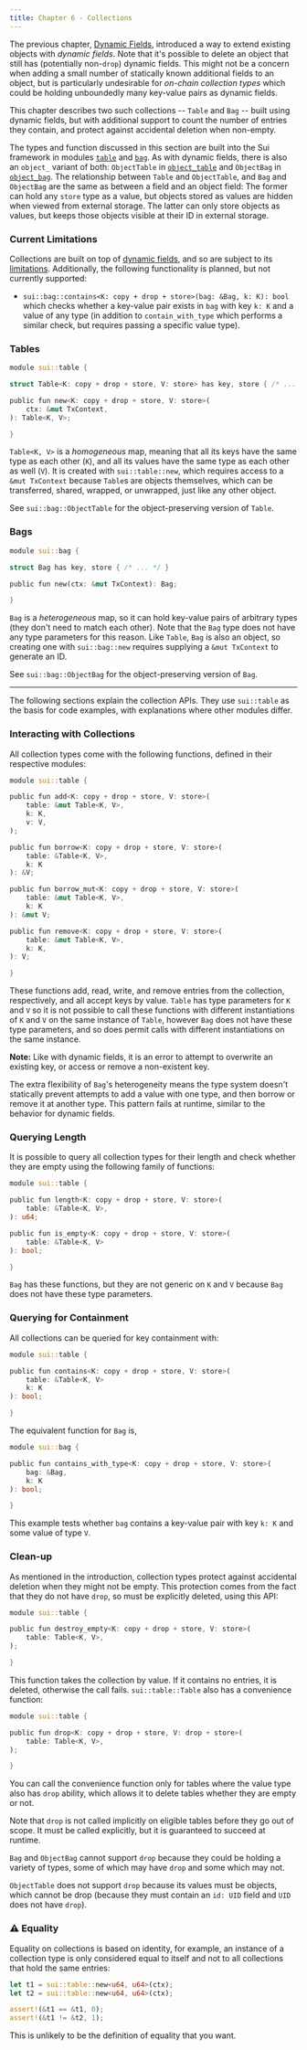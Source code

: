 ```yaml
---
title: Chapter 6 - Collections
---
```


The previous chapter, [Dynamic Fields](ch5-dynamic-fields.md), introduced a way to extend existing objects with *dynamic fields*. Note that it's possible to delete an object that still has (potentially non-`drop`) dynamic fields. This might not be a concern when adding a small number of statically known additional fields to an object, but is particularly undesirable for *on-chain collection types* which could be holding unboundedly many key-value pairs as dynamic fields.

This chapter describes two such collections -- `Table` and `Bag` -- built using dynamic fields, but with additional support to count the number of entries they contain, and protect against accidental deletion when non-empty.

The types and function discussed in this section are built into the Sui framework in modules [`table`](https://github.com/MystenLabs/sui/tree/main/crates/sui-framework/packages/sui-framework/sources/table.move) and [`bag`](https://github.com/MystenLabs/sui/tree/main/crates/sui-framework/packages/sui-framework/sources/bag.move). As with dynamic fields, there is also an `object_` variant of both: `ObjectTable` in [`object_table`](https://github.com/MystenLabs/sui/tree/main/crates/sui-framework/packages/sui-framework/sources/object_table.move) and `ObjectBag` in [`object_bag`](https://github.com/MystenLabs/sui/tree/main/crates/sui-framework/packages/sui-framework/sources/object_bag.move). The relationship between `Table` and `ObjectTable`, and `Bag` and `ObjectBag` are the same as between a field and an object field: The former can hold any `store` type as a value, but objects stored as values are hidden when viewed from external storage. The latter can only store objects as values, but keeps those objects visible at their ID in external storage.

### Current Limitations

Collections are built on top of [dynamic fields](ch5-dynamic-fields.md), and so are subject to its [limitations](ch5-dynamic-fields.md#current-limitations). Additionally, the following functionality is planned, but not currently supported:

- `sui::bag::contains<K: copy + drop + store>(bag: &Bag, k: K): bool` which checks whether a key-value pair exists in `bag` with key `k: K` and a value of any type (in addition to `contain_with_type` which performs a similar check, but requires passing a specific value type).


### Tables

```rust
module sui::table {

struct Table<K: copy + drop + store, V: store> has key, store { /* ... */ }

public fun new<K: copy + drop + store, V: store>(
    ctx: &mut TxContext,
): Table<K, V>;

}
```

`Table<K, V>` is a *homogeneous* map, meaning that all its keys have the same type as each other (`K`), and all its values have the same type as each other as well (`V`). It is created with `sui::table::new`, which requires access to a `&mut TxContext` because `Table`s are objects themselves, which can be transferred, shared, wrapped, or unwrapped, just like any other object.

See `sui::bag::ObjectTable` for the object-preserving version of `Table`.

### Bags

```rust
module sui::bag {

struct Bag has key, store { /* ... */ }

public fun new(ctx: &mut TxContext): Bag;

}
```

`Bag` is a *heterogeneous* map, so it can hold key-value pairs of arbitrary types (they don't need to match each other). Note that the `Bag` type does not have any type parameters for this reason. Like `Table`, `Bag` is also an object, so creating one with `sui::bag::new` requires supplying a `&mut TxContext` to generate an ID.

See `sui::bag::ObjectBag` for the object-preserving version of `Bag`.

---

The following sections explain the collection APIs. They use `sui::table` as the basis for code examples, with explanations where other modules differ.

### Interacting with Collections

All collection types come with the following functions, defined in their respective modules:

```rust
module sui::table {

public fun add<K: copy + drop + store, V: store>(
    table: &mut Table<K, V>,
    k: K,
    v: V,
);

public fun borrow<K: copy + drop + store, V: store>(
    table: &Table<K, V>,
    k: K
): &V;

public fun borrow_mut<K: copy + drop + store, V: store>(
    table: &mut Table<K, V>,
    k: K
): &mut V;

public fun remove<K: copy + drop + store, V: store>(
    table: &mut Table<K, V>,
    k: K,
): V;

}
```

These functions add, read, write, and remove entries from the collection, respectively, and all accept keys by value. `Table` has type parameters for `K` and `V` so it is not possible to call these functions with different instantiations of `K` and `V` on the same instance of `Table`, however `Bag` does not have these type parameters, and so does permit calls with different instantiations on the same instance.

**Note:** Like with dynamic fields, it is an error to attempt to overwrite an existing key, or access or remove a non-existent key.

The extra flexibility of `Bag`'s heterogeneity means the type system doesn't statically prevent attempts to add a value with one type, and then borrow or remove it at another type. This pattern fails at runtime, similar to the behavior for dynamic fields.

### Querying Length

It is possible to query all collection types for their length and check whether they are empty using the following family of functions:

```rust
module sui::table {

public fun length<K: copy + drop + store, V: store>(
    table: &Table<K, V>,
): u64;

public fun is_empty<K: copy + drop + store, V: store>(
    table: &Table<K, V>
): bool;

}
```

`Bag` has these functions, but they are not generic on `K` and `V` because `Bag` does not have these type parameters.

### Querying for Containment

All collections can be queried for key containment with:

```rust
module sui::table {

public fun contains<K: copy + drop + store, V: store>(
    table: &Table<K, V>
    k: K
): bool;

}
```

The equivalent function for `Bag` is,

```rust
module sui::bag {

public fun contains_with_type<K: copy + drop + store, V: store>(
    bag: &Bag,
    k: K
): bool;

}
```

This example tests whether `bag` contains a key-value pair with key `k: K` and some value of type `V`.

### Clean-up

As mentioned in the introduction, collection types protect against accidental deletion when they might not be empty. This protection comes from the fact that they do not have `drop`, so must be explicitly deleted, using this API:

```rust
module sui::table {

public fun destroy_empty<K: copy + drop + store, V: store>(
    table: Table<K, V>,
);

}
```

This function takes the collection by value. If it contains no entries, it is deleted, otherwise the call fails. `sui::table::Table` also has a convenience function:

```rust
module sui::table {

public fun drop<K: copy + drop + store, V: drop + store>(
    table: Table<K, V>,
);

}
```

You can call the convenience function only for tables where the value type also has `drop` ability, which allows it to delete tables whether they are empty or not.

Note that `drop` is not called implicitly on eligible tables before they go out of scope. It must be called explicitly, but it is guaranteed to succeed at runtime.

`Bag` and `ObjectBag` cannot support `drop` because they could be holding a variety of types, some of which may have `drop` and some which may not.

`ObjectTable` does not support `drop` because its values must be objects, which cannot be drop (because they must contain an `id: UID` field and `UID` does not have `drop`).

### :warning: Equality

Equality on collections is based on identity, for example, an instance of a collection type is only considered equal to itself and not to all collections that hold the same entries:

```rust
let t1 = sui::table::new<u64, u64>(ctx);
let t2 = sui::table::new<u64, u64>(ctx);

assert!(&t1 == &t1, 0);
assert!(&t1 != &t2, 1);
```

This is unlikely to be the definition of equality that you want.
